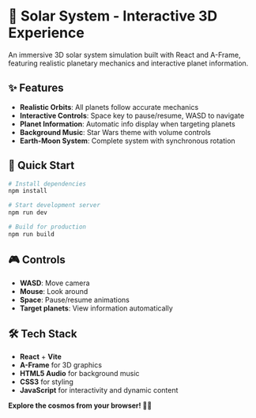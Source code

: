 # 🌌 Solar System - Interactive 3D Experience

An immersive 3D solar system simulation built with React and A-Frame, featuring realistic planetary mechanics and interactive planet information.

## ✨ Features

- **Realistic Orbits**: All planets follow accurate mechanics
- **Interactive Controls**: Space key to pause/resume, WASD to navigate
- **Planet Information**: Automatic info display when targeting planets
- **Background Music**: Star Wars theme with volume controls
- **Earth-Moon System**: Complete system with synchronous rotation

## 🚀 Quick Start

```bash
# Install dependencies
npm install

# Start development server
npm run dev

# Build for production
npm run build
```

## 🎮 Controls

- **WASD**: Move camera
- **Mouse**: Look around
- **Space**: Pause/resume animations
- **Target planets**: View information automatically

## 🛠️ Tech Stack

- **React** + **Vite**
- **A-Frame** for 3D graphics
- **HTML5 Audio** for background music
- **CSS3** for styling
- **JavaScript** for interactivity and dynamic content

**Explore the cosmos from your browser! 🌌✨**
